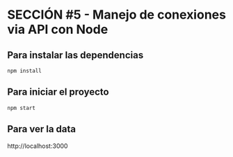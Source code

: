 # SECCIÓN #5 - Manejo de conexiones via API con Node

## Para instalar las dependencias

`npm install`

## Para iniciar el proyecto

`npm start`

## Para ver la data

http://localhost:3000
